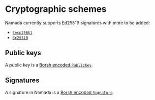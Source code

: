 # Cryptographic schemes

Namada currently supports Ed25519 signatures with more to be added:

- [`Secp256k1`](https://github.com/anoma/anoma/issues/162)
- [`Sr25519`](https://github.com/anoma/anoma/issues/646)

## Public keys

A public key is a [Borsh encoded `PublicKey`](encoding.md#publickey).

## Signatures

A signature in Namada is a [Borsh encoded `Signature`](encoding.md#signature).
